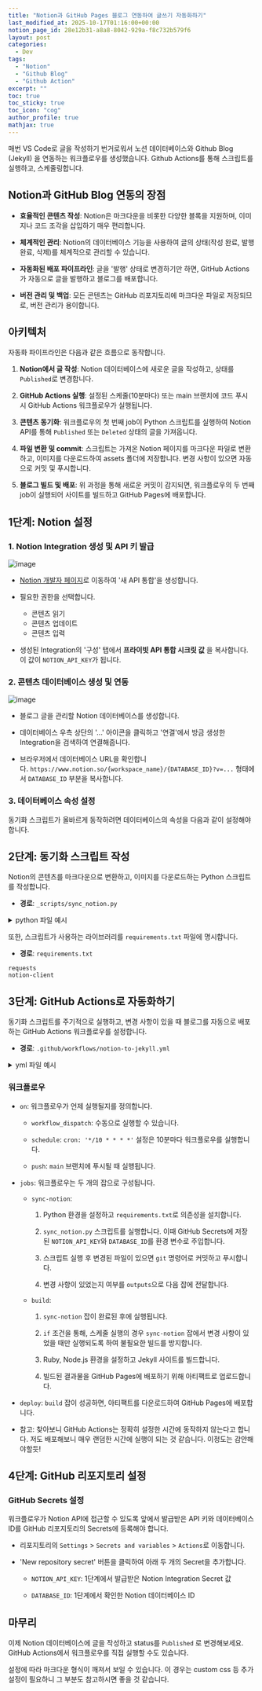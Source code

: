 ```yaml
---
title: "Notion과 GitHub Pages 블로그 연동하여 글쓰기 자동화하기"
last_modified_at: 2025-10-17T01:16:00+00:00
notion_page_id: 28e12b31-a8a8-8042-929a-f8c732b579f6
layout: post
categories:
  - Dev
tags:
  - "Notion"
  - "Github Blog"
  - "Github Action"
excerpt: ""
toc: true
toc_sticky: true
toc_icon: "cog"
author_profile: true
mathjax: true
---
```


매번 VS Code로 글을 작성하기 번거로워서 노션 데이터베이스와 Github Blog (Jekyll) 을 연동하는 워크플로우를 생성했습니다. 
Github Actions를 통해 스크립트를 실행하고, 스케줄링합니다.

## **Notion과 GitHub Blog 연동의 장점**

- **효율적인 콘텐츠 작성**: Notion은 마크다운을 비롯한 다양한 블록을 지원하며, 이미지나 코드 조각을 삽입하기 매우 편리합니다.

- **체계적인 관리**: Notion의 데이터베이스 기능을 사용하여 글의 상태(작성 완료, 발행 완료, 삭제)를 체계적으로 관리할 수 있습니다.

- **자동화된 배포 파이프라인**: 글을 '발행' 상태로 변경하기만 하면, GitHub Actions가 자동으로 글을 발행하고 블로그를 배포합니다.

- **버전 관리 및 백업**: 모든 콘텐츠는 GitHub 리포지토리에 마크다운 파일로 저장되므로, 버전 관리가 용이합니다.

## **아키텍처**

자동화 파이프라인은 다음과 같은 흐름으로 동작합니다.

1. **Notion에서 글 작성**: Notion 데이터베이스에 새로운 글을 작성하고, 상태를 `Published`로 변경합니다.

2. **GitHub Actions 실행**: 설정된 스케줄(10분마다) 또는 main 브랜치에 코드 푸시 시 GitHub Actions 워크플로우가 실행됩니다.

3. **콘텐츠 동기화**: 워크플로우의 첫 번째 job이 Python 스크립트를 실행하여 Notion API를 통해 `Published` 또는 `Deleted` 상태의 글을 가져옵니다.

4. **파일 변환 및 commit**: 스크립트는 가져온 Notion 페이지를 마크다운 파일로 변환하고, 이미지를 다운로드하여 assets 폴더에 저장합니다. 변경 사항이 있으면 자동으로 커밋 및 푸시합니다.

5. **블로그 빌드 및 배포**: 위 과정을 통해 새로운 커밋이 감지되면, 워크플로우의 두 번째 job이 실행되어 사이트를 빌드하고 GitHub Pages에 배포합니다.

## 1단계: Notion 설정

### 1. Notion Integration 생성 및 API 키 발급

![image](/assets/img/%E1%84%89%E1%85%B3%E1%84%8F%E1%85%B3%E1%84%85%E1%85%B5%E1%86%AB%E1%84%89%E1%85%A3%E1%86%BA_2025-10-16_%E1%84%8B%E1%85%A9%E1%84%92%E1%85%AE_7.21.14.png)

- [Notion 개발자 페이지](https://www.notion.so/my-integrations)로 이동하여 '새 API 통합'을 생성합니다.

- 필요한 권한을 선택합니다.
  - 콘텐츠 읽기
  - 콘텐츠 업데이트
  - 콘텐츠 입력

- 생성된 Integration의 '구성' 탭에서 **프라이빗 API 통합 시크릿 값** 을 복사합니다. 이 값이 `NOTION_API_KEY`가 됩니다.

### 2. 콘텐츠 데이터베이스 생성 및 연동

![image](/assets/img/%E1%84%89%E1%85%B3%E1%84%8F%E1%85%B3%E1%84%85%E1%85%B5%E1%86%AB%E1%84%89%E1%85%A3%E1%86%BA_2025-10-16_%E1%84%8B%E1%85%A9%E1%84%92%E1%85%AE_7.22.15.png)

- 블로그 글을 관리할 Notion 데이터베이스를 생성합니다.

- 데이터베이스 우측 상단의 '...' 아이콘을 클릭하고 '연결'에서 방금 생성한 Integration을 검색하여 연결해줍니다.

- 브라우저에서 데이터베이스 URL을 확인합니다. `https://www.notion.so/{workspace_name}/{DATABASE_ID}?v=...` 형태에서 `DATABASE_ID` 부분을 복사합니다.

### 3. 데이터베이스 속성 설정

동기화 스크립트가 올바르게 동작하려면 데이터베이스의 속성을 다음과 같이 설정해야 합니다.

## 2단계: 동기화 스크립트 작성

Notion의 콘텐츠를 마크다운으로 변환하고, 이미지를 다운로드하는 Python 스크립트를 작성합니다.

- **경로**: `_scripts/sync_notion.py`

<details markdown="1">
  <summary>python 파일 예시</summary>

  ```python
  import os
  import sys
  import re
  import glob
  import requests
  from datetime import datetime
  from notion_client import Client
  
  # --- Notion 데이터베이스 속성 이름 설정 ---
  STATUS_PROPERTY_NAME = "status"
  TITLE_PROPERTY_NAME = "title"
  TAGS_PROPERTY_NAME = "tags"
  CATEGORY_PROPERTY_NAME = "category"
  SLUG_PROPERTY_NAME = "slug"
  
  # --- 처리할 상태 값 설정 ---
  STATUS_PUBLISH_VALUE = "published"
  STATUS_DELETED_VALUE = "deleted"
  STATUS_ARCHIVED_VALUE = "archived"
  
  # --- 환경 변수 로드 ---
  NOTION_API_KEY = os.environ.get("NOTION_API_KEY")
  DATABASE_ID = os.environ.get("DATABASE_ID")
  POSTS_DIR = "_posts"
  IMG_DIR = "assets/img"
  
  def slugify(text):
      text = re.sub(r"[^a-zA-Z0-9\u3131-\u3163\uac00-\ud7a3\s-ről", "", text)
      text = re.sub(r"[\s-]+", "-", text)
      text = text.strip("-")
      return text.lower()
  
  def get_local_post_map():
      post_map = {}
      md_files = glob.glob(os.path.join(POSTS_DIR, "**/*.md"), recursive=True)
      for file_path in md_files:
          try:
              with open(file_path, "r", encoding="utf-8") as f:
                  content = f.read()
                  match = re.search(r"^notion_page_id:\s*([a-f0-9-]+)", content, re.MULTILINE)
                  if match:
                      post_map[match.group(1)] = file_path
          except Exception as e:
              print(f"  - 로컬 파일 스캔 중 오류: {file_path} ({e})")
      return post_map
  
  def download_image(url, save_path):
      try:
          response = requests.get(url, stream=True)
          response.raise_for_status()
          with open(save_path, 'wb') as f:
              for chunk in response.iter_content(chunk_size=812):
                  f.write(chunk)
          return True
      except requests.exceptions.RequestException as e:
          print(f"  - 이미지 다운로드 오류: {url} ({e})")
          return False
  
  def rich_text_to_markdown(rich_text_list):
      md_parts = []
      for rt in rich_text_list:
          content = rt.get('plain_text', '')
          annotations = rt.get('annotations', {})
          if annotations.get('bold'): content = f"**{content}**"
          if annotations.get('italic'): content = f"*{content}*"
          if annotations.get('strikethrough'): content = f"~~{content}~~"
          if annotations.get('code'): content = f"`{content}`"
  
          link = rt.get('href')
          if link:
              md_parts.append(f"[{content}]({link})")
          else:
              md_parts.append(content)
      return "".join(md_parts)
  
  def blocks_to_markdown(notion_client, blocks, indent_level=0):
      md_parts = []
      indent_space = "  " * indent_level
      numbered_list_start_index = 1
  
      for i, block in enumerate(blocks):
          block_type = block['type']
  
          is_numbered = block_type == 'numbered_list_item'
          if not is_numbered or (i > 0 and blocks[i-1]['type'] != 'numbered_list_item'):
              numbered_list_start_index = 1
  
          content = ""
          if block_type == 'paragraph':
              content = indent_space + rich_text_to_markdown(block['paragraph']['rich_text'])
          elif block_type == 'heading_1':
              content = f"# {rich_text_to_markdown(block['heading_1']['rich_text'])}"
          elif block_type == 'heading_2':
              content = f"## {rich_text_to_markdown(block['heading_2']['rich_text'])}"
          elif block_type == 'heading_3':
              content = f"### {rich_text_to_markdown(block['heading_3']['rich_text'])}"
          elif block_type == 'bulleted_list_item':
              content = f"{indent_space}- {rich_text_to_markdown(block['bulleted_list_item']['rich_text'])}"
          elif block_type == 'numbered_list_item':
              content = f"{indent_space}{numbered_list_start_index}. {rich_text_to_markdown(block['numbered_list_item']['rich_text'])}"
              numbered_list_start_index += 1
          elif block_type == 'to_do':
              checked = block['to_do']['checked']
              prefix = "- [x]" if checked else "- [ ]"
              content = f"{indent_space}{prefix} {rich_text_to_markdown(block['to_do']['rich_text'])}"
          elif block_type == 'quote':
              quote_text = rich_text_to_markdown(block['quote']['rich_text'])
              content = '\n'.join([f"{indent_space}> {line}" for line in quote_text.split('\n')])
          elif block_type == 'divider':
              content = f"{indent_space}---"
          elif block_type == 'code':
              language = block['code']['language']
              code = rich_text_to_markdown(block['code']['rich_text'])
              code_block_text = f"```{language}\n{code}\n```"
              content = '\n'.join(f"{indent_space}{line}" for line in code_block_text.split('\n'))
          elif block_type == 'image':
              img_block = block['image']
              img_type = img_block['type']
              if img_type == 'external':
                  url = img_block['external']['url']
                  content = f"{indent_space}![image]({url})"
              elif img_type == 'file':
                  url = img_block['file']['url']
                  filename = os.path.basename(url.split('?')[0])
                  save_path = os.path.join(IMG_DIR, filename)
                  if download_image(url, save_path):
                      content = f"{indent_space}![image](/assets/img/{filename})"
                  else:
                      content = f"{indent_space}<!-- 이미지 다운로드 실패 -->"
          elif block_type == 'toggle':
              summary = rich_text_to_markdown(block['toggle']['rich_text'])
              content = f'{indent_space}<details markdown="1">
  {indent_space}  <summary>{summary}</summary>'
  
          if block.get('has_children'):
              child_blocks_response = notion_client.blocks.children.list(block_id=block['id'])
              child_blocks = child_blocks_response.get('results', [])
              next_indent = indent_level + 1 if block_type in ['bulleted_list_item', 'numbered_list_item', 'to_do', 'toggle'] else indent_level
              child_markdown = blocks_to_markdown(notion_client, child_blocks, indent_level=next_indent)
              if child_markdown:
                  content += "\n" + child_markdown
  
          if block_type == 'toggle':
              content += f"\n{indent_space}</details>"
  
          if content:
              md_parts.append(content)
  
      separator = "\n\n"
      return separator.join(filter(None, md_parts))
  
  def page_to_markdown(notion_client, page_id):
      paginated_blocks = notion_client.blocks.children.list(block_id=page_id)
      blocks = paginated_blocks.get('results', [])
      return blocks_to_markdown(notion_client, blocks)
  
  def main():
      if not NOTION_API_KEY or not DATABASE_ID:
          print("오류: NOTION_API_KEY와 DATABASE_ID 환경 변수를 설정해야 합니다.")
          sys.exit(1)
  
      notion = Client(auth=NOTION_API_KEY)
      local_post_map = get_local_post_map()
      print(f"로컬에서 {len(local_post_map)}개의 기존 포스트를 찾았습니다.")
  
      print(f"'{STATUS_PUBLISH_VALUE}' 또는 '{STATUS_DELETED_VALUE}' 상태인 포스트를 Notion에서 검색합니다...")
      try:
          query_results = notion.databases.query(
              database_id=DATABASE_ID,
              filter={
                  "or": [
                      {"property": STATUS_PROPERTY_NAME, "status": {"equals": STATUS_PUBLISH_VALUE}},
                      {"property": STATUS_PROPERTY_NAME, "status": {"equals": STATUS_DELETED_VALUE}},
                  ]
              },
              sorts=[{"timestamp": "created_time", "direction": "descending"}]
          ).get("results")
      except Exception as e:
          print(f"Notion API 쿼리 중 오류 발생: {e}")
          sys.exit(1)
  
      if not query_results:
          print("동기화할 포스트가 없습니다.")
          return
  
      print(f"{len(query_results)}개의 동기화할 포스트를 찾았습니다.")
      os.makedirs(POSTS_DIR, exist_ok=True)
      os.makedirs(IMG_DIR, exist_ok=True)
  
      for page in query_results:
          page_id = page["id"]
          properties = page["properties"]
          current_status = properties[STATUS_PROPERTY_NAME]["status"]["name"]
  
          if current_status == STATUS_DELETED_VALUE:
              if page_id in local_post_map:
                  file_to_delete = local_post_map[page_id]
                  os.remove(file_to_delete)
                  print(f"삭제 완료: {file_to_delete}")
              else:
                  print(f"삭제 건너뜀: 로컬에서 해당 포스트를 찾을 수 없습니다 (ID: {page_id})")
  
              try:
                  notion.pages.update(page_id=page_id, properties={STATUS_PROPERTY_NAME: {"status": {"name": STATUS_ARCHIVED_VALUE}}})
                  print(f"  - Notion 상태를 '{STATUS_ARCHIVED_VALUE}'로 변경했습니다.")
              except Exception as e:
                  print(f"  - Notion 상태 변경 중 오류: {e}")
              continue
  
          if current_status == STATUS_PUBLISH_VALUE:
              if page_id in local_post_map:
                  os.remove(local_post_map[page_id])
                  print(f"기존 파일 삭제: {local_post_map[page_id]} (업데이트를 위해)")
  
              title = rich_text_to_markdown(properties[TITLE_PROPERTY_NAME]["title"])
              slug_prop = properties.get(SLUG_PROPERTY_NAME, {})
              slug = rich_text_to_markdown(slug_prop.get("rich_text", [])) if slug_prop.get("rich_text") else slugify(title)
  
              last_modified_at = datetime.fromisoformat(page["last_edited_time"]).isoformat()
              created_date = datetime.fromisoformat(page["created_time"]).strftime("%Y-%m-%d")
  
              category_prop = properties.get(CATEGORY_PROPERTY_NAME, {})
              category = (category_prop.get("select") or {}).get("name", "Uncategorized")
  
              tags_prop = properties.get(TAGS_PROPERTY_NAME, {})
              tags = [tag["name"] for tag in tags_prop.get("multi_select", [])]
  
              print(f"처리 중: '{title}'")
  
              front_matter_list = [
                  "---",
                  f'title: "{title}"',
                  f'last_modified_at: {last_modified_at}',
                  f'notion_page_id: {page_id}',
                  'layout: post',
                  'categories:',
                  f'  - {category}',
              ]
  
              if tags:
                  front_matter_list.append('tags:')
                  for tag in tags:
                      front_matter_list.append(f'  - "{tag}"')
  
              front_matter_list.extend([
                  'excerpt: ""',
                  'toc: true',
                  'toc_sticky: true',
                  'toc_icon: "cog"',
                  'author_profile: true',
                  'mathjax: true',
                  "---"
              ])
              front_matter = "\n".join(front_matter_list)
  
              try:
                  markdown_content = page_to_markdown(notion, page_id)
              except Exception as e:
                  print(f"  - '{title}' 콘텐츠 변환 중 오류: {e}")
                  continue
  
              category_dir = os.path.join(POSTS_DIR, category)
              os.makedirs(category_dir, exist_ok=True)
              file_name = f"{created_date}-{slug}.md"
              file_path = os.path.join(category_dir, file_name)
  
              with open(file_path, "w", encoding="utf-8") as f:
                  f.write(front_matter + "\n\n" + markdown_content.lstrip())
              print(f"  - 저장 완료: {file_path}")
  
              try:
                  notion.pages.update(page_id=page_id, properties={STATUS_PROPERTY_NAME: {"status": {"name": STATUS_ARCHIVED_VALUE}}})
                  print(f"  - Notion 상태를 '{STATUS_ARCHIVED_VALUE}'로 변경했습니다.")
              except Exception as e:
                  print(f"  - Notion 상태 변경 중 오류: {e}")
  
      for dirpath, _, filenames in os.walk(POSTS_DIR, topdown=False):
          if not filenames and not os.listdir(dirpath):
              if dirpath != POSTS_DIR:
                  os.rmdir(dirpath)
                  print(f"빈 폴더 삭제: {dirpath}")
  
      print("\n모든 작업이 완료되었습니다.")
  
  if __name__ == "__main__":
      main()
  
  ```
</details>


또한, 스크립트가 사용하는 라이브러리를 `requirements.txt` 파일에 명시합니다.

- **경로**: `requirements.txt`

```
requests
notion-client
```

## 3단계: GitHub Actions로 자동화하기

동기화 스크립트를 주기적으로 실행하고, 변경 사항이 있을 때 블로그를 자동으로 배포하는 GitHub Actions 워크플로우를 설정합니다.

- **경로**: `.github/workflows/notion-to-jekyll.yml`

<details markdown="1">
  <summary>yml 파일 예시</summary>

  ```yaml
  name: Sync Notion and Deploy
  
  on:
    workflow_dispatch:
    schedule:
      - cron: '*/10 * * * *'
    push:
      branches:
        - main
  
  # Allow one concurrent deploymentconcurrency:
    group: "pages"
    cancel-in-progress: true
  
  jobs:
    sync-notion:
      runs-on: ubuntu-latest
      permissions:
        contents: write
      outputs:
        changes_pushed: ${{ steps.git.outputs.changes_pushed }}
  
      steps:
        - name: Checkout repository
          uses: actions/checkout@v4
  
        - name: Set up Python 3.11
          uses: actions/setup-python@v5
          with:
            python-version: 3.11
  
        - name: Install dependencies
          run: |
            python -m pip install --upgrade pip
            pip install -r requirements.txt
  
        - name: Run Notion to Jekyll script
          id: sync
          env:
            NOTION_API_KEY: ${{ secrets.NOTION_API_KEY }}
            DATABASE_ID: ${{ secrets.DATABASE_ID }}
          run: python _scripts/sync_notion.py
  
        - name: Commit and push changes
          id: git
          run: |
            git config --global user.name 'github-actions[bot]'
            git config --global user.email 'github-actions[bot]@users.noreply.github.com'
            git add .
            if git status --porcelain | grep -qE "."; then
              git commit -m "chore: Sync posts and images with Notion"
              git push
              echo "changes_pushed=true" >> $GITHUB_OUTPUT
            else
              echo "No changes to commit."
              echo "changes_pushed=false" >> $GITHUB_OUTPUT
            fi
  
    build:
      runs-on: ubuntu-latest
      needs: sync-notion
      if: github.event_name != 'schedule' || needs.sync-notion.outputs.changes_pushed == 'true'
      permissions:
        contents: read
        pages: write
        id-token: write
  
      steps:
        - name: Checkout
          uses: actions/checkout@v4
          with:
            fetch-depth: 0
            submodules: true
  
        - name: Setup Pages
          id: pages
          uses: actions/configure-pages@v4
  
        - name: Setup Ruby
          uses: ruby/setup-ruby@v1
          with:
            ruby-version: 3.3
            bundler-cache: true
  
        - name: Setup Node.js
          uses: actions/setup-node@v4
          with:
            node-version: '18'
  
        - name: Install dependencies
          run: |
            npm install
  
        - name: Build JavaScript
          run: |
            npm run build:js
  
        - name: Build CSS
          run: |
            npm run build:css
  
        - name: Build site
          run: |
            bundle install
            bundle exec jekyll b -d "_site${{ steps.pages.outputs.base_path }}"
          env:
            JEKYLL_ENV: "production"
  
        - name: Test site
          run: |
            bundle exec htmlproofer _site \
            --disable-external \
            --ignore-urls "/^http:\/\/127.0.0.1/,/^http:\/\/0.0.0.0/,/^http:\/\/localhost/"
  
        - name: Upload site artifact
          uses: actions/upload-pages-artifact@v3
          with:
            path: "_site${{ steps.pages.outputs.base_path }}"
  
    deploy:
      needs: build
      permissions:
        pages: write
        id-token: write
      environment:
        name: github-pages
        url: ${{ steps.deployment.outputs.page_url }}
      runs-on: ubuntu-latest
      steps:
        - name: Deploy to GitHub Pages
          id: deployment
          uses: actions/deploy-pages@v4
  
  ```
</details>

### 워크플로우

- `on`: 워크플로우가 언제 실행될지를 정의합니다.
  - `workflow_dispatch`: 수동으로 실행할 수 있습니다.

  - `schedule`: `cron: '*/10 * * * *'` 설정은 10분마다 워크플로우를 실행합니다.

  - `push`: `main` 브랜치에 푸시될 때 실행됩니다.

- `jobs`: 워크플로우는 두 개의 잡으로 구성됩니다.
  - `sync-notion`:
    1. Python 환경을 설정하고 `requirements.txt`로 의존성을 설치합니다.

    2. `sync_notion.py` 스크립트를 실행합니다. 이때 GitHub Secrets에 저장된 `NOTION_API_KEY`와 `DATABASE_ID`를 환경 변수로 주입합니다.

    3. 스크립트 실행 후 변경된 파일이 있으면 `git` 명령어로 커밋하고 푸시합니다.

    4. 변경 사항이 있었는지 여부를 `outputs`으로 다음 잡에 전달합니다.

  - `build`:
    1. `sync-notion` 잡이 완료된 후에 실행됩니다.

    2. `if` 조건을 통해, 스케줄 실행의 경우 `sync-notion` 잡에서 변경 사항이 있었을 때만 실행되도록 하여 불필요한 빌드를 방지합니다.

    3. Ruby, Node.js 환경을 설정하고 Jekyll 사이트를 빌드합니다.

    4. 빌드된 결과물을 GitHub Pages에 배포하기 위해 아티팩트로 업로드합니다.

- `deploy`: `build` 잡이 성공하면, 아티팩트를 다운로드하여 GitHub Pages에 배포합니다.

- 참고: 찾아보니 GitHub Actions는 정확히 설정한 시간에 동작하지 않는다고 합니다. 저도 배포해보니 매우 랜덤한 시간에 실행이 되는 것 같습니다. 이정도는 감안해야할듯!

## 4단계: GitHub 리포지토리 설정

### GitHub Secrets 설정

워크플로우가 Notion API에 접근할 수 있도록 앞에서 발급받은 API 키와 데이터베이스 ID를 GitHub 리포지토리의 Secrets에 등록해야 합니다.

- 리포지토리의 `Settings` > `Secrets and variables` > `Actions`로 이동합니다.

- 'New repository secret' 버튼을 클릭하여 아래 두 개의 Secret을 추가합니다.
  - `NOTION_API_KEY`: 1단계에서 발급받은 Notion Integration Secret 값

  - `DATABASE_ID`: 1단계에서 확인한 Notion 데이터베이스 ID

## 마무리

이제 Notion 데이터베이스에 글을 작성하고 status를 `Published` 로 변경해보세요. GitHub Actions에서 워크플로우를 직접 실행할 수도 있습니다.

설정에 따라 마크다운 형식이 깨져서 보일 수 있습니다. 이 경우는 custom css 등 추가 설정이 필요하니 그 부분도 참고하시면 좋을 것 같습니다.